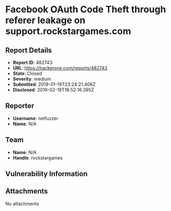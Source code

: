 # Facebook OAuth Code Theft through referer leakage on support.rockstargames.com

## Report Details
- **Report ID**: 482743
- **URL**: https://hackerone.com/reports/482743
- **State**: Closed
- **Severity**: medium
- **Submitted**: 2019-01-19T23:24:21.406Z
- **Disclosed**: 2019-02-19T18:52:16.395Z

## Reporter
- **Username**: netfuzzer
- **Name**: N/A

## Team
- **Name**: N/A
- **Handle**: rockstargames

## Vulnerability Information


## Attachments
No attachments
